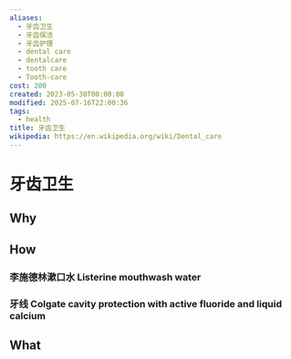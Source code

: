 ```yaml
---
aliases:
  - 牙齿卫生
  - 牙齿保洁
  - 牙齿护理
  - dental care
  - dentalcare
  - tooth care
  - Tooth-care
cost: 200
created: 2023-05-30T00:00:00
modified: 2025-07-16T22:00:36
tags:
  - health
title: 牙齿卫生
wikipedia: https://en.wikipedia.org/wiki/Dental_care
---
```


# 牙齿卫生

## Why

## How

### 李施德林漱口水 Listerine mouthwash water

### 牙线 Colgate cavity protection with active fluoride and liquid calcium

## What
